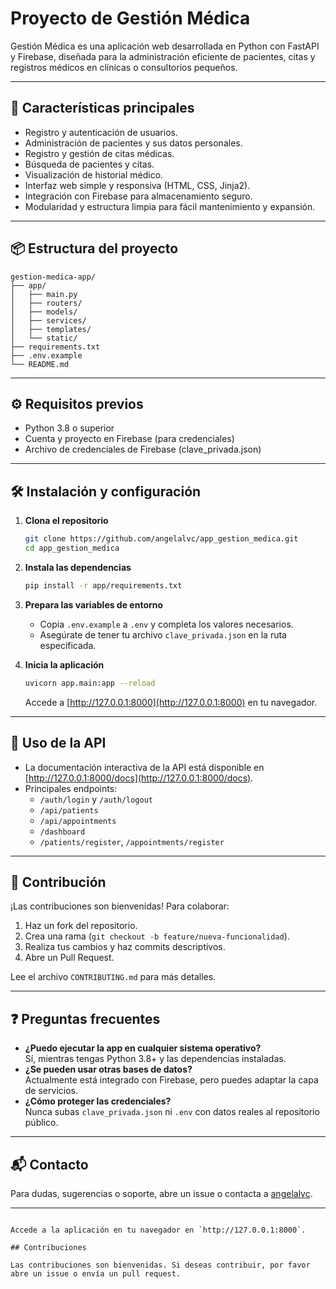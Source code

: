 # Proyecto de Gestión Médica

Gestión Médica es una aplicación web desarrollada en Python con FastAPI y Firebase, diseñada para la administración eficiente de pacientes, citas y registros médicos en clínicas o consultorios pequeños.

---

## 🚀 Características principales

- Registro y autenticación de usuarios.
- Administración de pacientes y sus datos personales.
- Registro y gestión de citas médicas.
- Búsqueda de pacientes y citas.
- Visualización de historial médico.
- Interfaz web simple y responsiva (HTML, CSS, Jinja2).
- Integración con Firebase para almacenamiento seguro.
- Modularidad y estructura limpia para fácil mantenimiento y expansión.

---

## 📦 Estructura del proyecto

```
gestion-medica-app/
├── app/
│   ├── main.py
│   ├── routers/
│   ├── models/
│   ├── services/
│   ├── templates/
│   └── static/
├── requirements.txt
├── .env.example
└── README.md
```

---

## ⚙️ Requisitos previos

- Python 3.8 o superior
- Cuenta y proyecto en Firebase (para credenciales)
- Archivo de credenciales de Firebase (clave_privada.json)

---

## 🛠️ Instalación y configuración

1. **Clona el repositorio**
   ```bash
   git clone https://github.com/angelalvc/app_gestion_medica.git
   cd app_gestion_medica
   ```

2. **Instala las dependencias**
   ```bash
   pip install -r app/requirements.txt
   ```

3. **Prepara las variables de entorno**
   - Copia `.env.example` a `.env` y completa los valores necesarios.
   - Asegúrate de tener tu archivo `clave_privada.json` en la ruta especificada.

4. **Inicia la aplicación**
   ```bash
   uvicorn app.main:app --reload
   ```
   Accede a [http://127.0.0.1:8000](http://127.0.0.1:8000) en tu navegador.

---

## 📑 Uso de la API

- La documentación interactiva de la API está disponible en [http://127.0.0.1:8000/docs](http://127.0.0.1:8000/docs).
- Principales endpoints:
    - `/auth/login` y `/auth/logout`
    - `/api/patients`
    - `/api/appointments`
    - `/dashboard`
    - `/patients/register`, `/appointments/register`

---

## 🤝 Contribución

¡Las contribuciones son bienvenidas! Para colaborar:

1. Haz un fork del repositorio.
2. Crea una rama (`git checkout -b feature/nueva-funcionalidad`).
3. Realiza tus cambios y haz commits descriptivos.
4. Abre un Pull Request.

Lee el archivo `CONTRIBUTING.md` para más detalles.

---

## ❓ Preguntas frecuentes

- **¿Puedo ejecutar la app en cualquier sistema operativo?**  
  Sí, mientras tengas Python 3.8+ y las dependencias instaladas.
- **¿Se pueden usar otras bases de datos?**  
  Actualmente está integrado con Firebase, pero puedes adaptar la capa de servicios.
- **¿Cómo proteger las credenciales?**  
  Nunca subas `clave_privada.json` ni `.env` con datos reales al repositorio público.

---

## 📬 Contacto

Para dudas, sugerencias o soporte, abre un issue o contacta a [angelalvc](alvaradoac1918@gmail.com).

---

```

Accede a la aplicación en tu navegador en `http://127.0.0.1:8000`.

## Contribuciones

Las contribuciones son bienvenidas. Si deseas contribuir, por favor abre un issue o envía un pull request.
